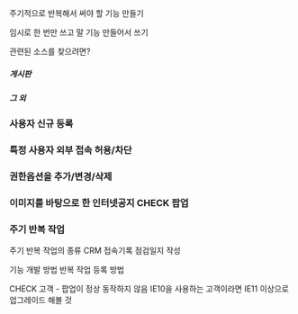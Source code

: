 
주기적으로 반복해서 써야 할 기능 만들기

임시로 한 번만 쓰고 말 기능 만들어서 쓰기

관련된 소스를 찾으려면?
<h5>게시판</h5>
<h5>그 외</h5>



### 사용자 신규 등록

### 특정 사용자 외부 접속 허용/차단

### 권한옵션을 추가/변경/삭제

### 이미지를 바탕으로 한 인터넷공지 CHECK 팝업

### 주기 반복 작업
주기 반복 작업의 종류
CRM 접속기록 점검일지 작성

기능 개발 방법
반복 작업 등록 방법




CHECK 고객 - 팝업이 정상 동작하지 않음
IE10을 사용하는 고객이라면 IE11 이상으로 업그레이드 해볼 것

